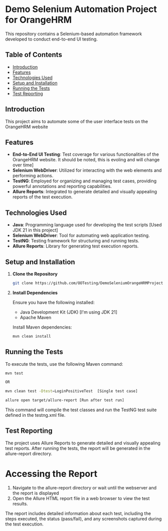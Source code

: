 # Demo Selenium Automation Project for OrangeHRM

This repository contains a Selenium-based automation framework developed to conduct end-to-end UI testing.

## Table of Contents
- [Introduction](#introduction)
- [Features](#features)
- [Technologies Used](#technologies-used)
- [Setup and Installation](#setup-and-installation)
- [Running the Tests](#running-the-tests)
- [Test Reporting](#test-reporting)



## Introduction

This project aims to automate some of the user interface tests on the OrangeHRM website 

## Features

- **End-to-End UI Testing**: Test coverage for various functionalities of the OrangeHRM website. It should be noted, this is evoling and will change over time]
- **Selenium WebDriver**: Utilized for interacting with the web elements and performing actions.
- **TestNG**: Employed for organizing and managing test cases, providing powerful annotations and reporting capabilities.
- **Allure Reports**: Integrated to generate detailed and visually appealing reports of the test execution.

## Technologies Used

- **Java**: Programming language used for developing the test scripts [Used JDK 21 in this project]
- **Selenium WebDriver**: Tool for automating web application testing.
- **TestNG**: Testing framework for structuring and running tests.
- **Allure Reports**: Library for generating test execution reports.

## Setup and Installation

1. **Clone the Repository**

   ```bash
   git clone https://github.com/OOTesting/DemoSeleniumOrangeHRMProject.git
   ```
2. **Install Dependencies**

   Ensure you have the following installed:

    - Java Development Kit (JDK) [I'm using JDK 21]
    - Apache Maven

   Install Maven dependencies:

   ```bash
   mvn clean install
   ```

## Running the Tests

To execute the tests, use the following Maven command:

```bash
mvn test

OR

mvn clean test -Dtest=LoginPositiveTest  [Single test case]
```


```bash
allure open target/allure-report [Run after test run]
```

This command will compile the test classes and run the TestNG test suite defined in the testng.xml file.

## Test Reporting

The project uses Allure Reports to generate detailed and visually appealing test reports. 
After running the tests, the report will be generated in the allure-report directory.

# Accessing the Report

1. Navigate to the allure-report directory or wait until the webserver and the report is displayed
2. Open the Allure HTML report file in a web browser to view the test results.

The report includes detailed information about each test, including the steps executed, the status (pass/fail), and any screenshots captured during the test execution.



